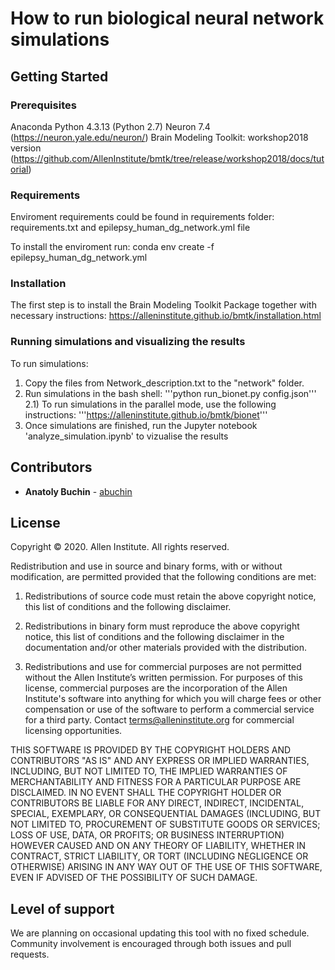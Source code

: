 # How to run biological neural network simulations

## Getting Started

### Prerequisites

Anaconda Python 4.3.13 (Python 2.7)
Neuron 7.4 (https://neuron.yale.edu/neuron/)
Brain Modeling Toolkit: workshop2018 version (https://github.com/AllenInstitute/bmtk/tree/release/workshop2018/docs/tutorial)

### Requirements

Enviroment requirements could be found in requirements folder: requirements.txt and epilepsy_human_dg_network.yml file

To install the enviroment run:
conda env create -f epilepsy_human_dg_network.yml

### Installation

The first step is to install the Brain Modeling Toolkit Package together with necessary instructions:
https://alleninstitute.github.io/bmtk/installation.html

### Running simulations and visualizing the results

To run simulations:

1) Copy the files from Network_description.txt to the "network" folder.
2) Run simulations in the bash shell: 
'''python run_bionet.py config.json'''
2.1) To run simulations in the parallel mode, use the following instructions:
'''https://alleninstitute.github.io/bmtk/bionet'''
3) Once simulations are finished, run the Jupyter notebook 'analyze_simulation.ipynb' to vizualise the results

## Contributors

* **Anatoly Buchin** - [abuchin](https://github.com/abuchin)

## License

Copyright © 2020. Allen Institute. All rights reserved.

Redistribution and use in source and binary forms, with or without modification, are permitted provided that the following conditions are met:

1. Redistributions of source code must retain the above copyright notice, this list of conditions and the following disclaimer.

2. Redistributions in binary form must reproduce the above copyright notice, this list of conditions and the following disclaimer in the documentation and/or other materials provided with the distribution.

3. Redistributions and use for commercial purposes are not permitted without the Allen Institute’s written permission. For purposes of this license, commercial purposes are the incorporation of the Allen Institute's software into anything for which you will charge fees or other compensation or use of the software to perform a commercial service for a third party. Contact terms@alleninstitute.org for commercial licensing opportunities.

THIS SOFTWARE IS PROVIDED BY THE COPYRIGHT HOLDERS AND CONTRIBUTORS "AS IS" AND ANY EXPRESS OR IMPLIED WARRANTIES, INCLUDING, BUT NOT LIMITED TO, THE IMPLIED WARRANTIES OF MERCHANTABILITY AND FITNESS FOR A PARTICULAR PURPOSE ARE DISCLAIMED. IN NO EVENT SHALL THE COPYRIGHT HOLDER OR CONTRIBUTORS BE LIABLE FOR ANY DIRECT, INDIRECT, INCIDENTAL, SPECIAL, EXEMPLARY, OR CONSEQUENTIAL DAMAGES (INCLUDING, BUT NOT LIMITED TO, PROCUREMENT OF SUBSTITUTE GOODS OR SERVICES; LOSS OF USE, DATA, OR PROFITS; OR BUSINESS INTERRUPTION) HOWEVER CAUSED AND ON ANY THEORY OF LIABILITY, WHETHER IN CONTRACT, STRICT LIABILITY, OR TORT (INCLUDING NEGLIGENCE OR OTHERWISE) ARISING IN ANY WAY OUT OF THE USE OF THIS SOFTWARE, EVEN IF ADVISED OF THE POSSIBILITY OF SUCH DAMAGE.

## Level of support

We are planning on occasional updating this tool with no fixed schedule. Community involvement is encouraged through both issues and pull requests.
